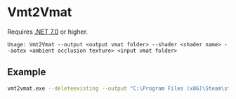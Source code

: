 # Vmt2Vmat

Requires [.NET 7.0](https://dotnet.microsoft.com/download/dotnet/7.0) or higher.

```
Usage: Vmt2Vmat --output <output vmat folder> --shader <shader name> --aotex <ambient occlusion texture> <input vmat folder>
```

## Example

```bash
vmt2vmat.exe --deleteexisting --output "C:\Program Files (x86)\Steam\steamapps\common\Counter-Strike Global Offensive\game\csgo_addons\sfm\materials" "C:\Program Files (x86)\Steam\steamapps\common\SourceFilmmaker\game\kiwano\materials"
```
